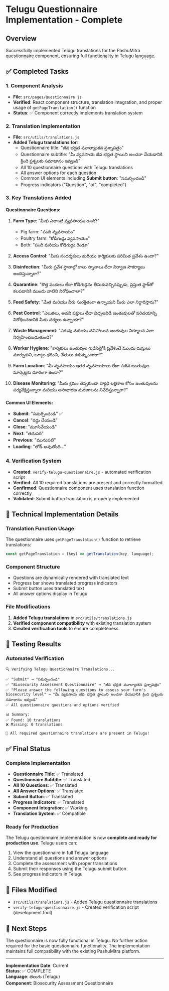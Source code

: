 # Telugu Questionnaire Implementation - Complete

## Overview
Successfully implemented Telugu translations for the PashuMitra questionnaire component, ensuring full functionality in Telugu language.

## ✅ Completed Tasks

### 1. Component Analysis
- **File**: `src/pages/Questionnaire.js`
- **Verified**: React component structure, translation integration, and proper usage of `getPageTranslation()` function
- **Status**: ✅ Component correctly implements translation system

### 2. Translation Implementation  
- **File**: `src/utils/translations.js`
- **Added Telugu translations for**:
  - Questionnaire title: "జీవ భద్రత మూల్యాంకన ప్రశ్నాపత్రం"
  - Questionnaire subtitle: "మీ వ్యవసాయ జీవ భద్రత స్థాయిని అంచనా వేయడానికి క్రింది ప్రశ్నలకు సమాధానం ఇవ్వండి"
  - All 10 questionnaire questions with Telugu translations
  - All answer options for each question
  - Common UI elements including **Submit button**: "సమర్పించండి"
  - Progress indicators ("Question", "of", "completed")

### 3. Key Translations Added

#### Questionnaire Questions:
1. **Farm Type**: "మీకు ఎలాంటి వ్యవసాయం ఉంది?"
   - Pig farm: "పంది వ్యవసాయం"
   - Poultry farm: "కోడిగుడ్లు వ్యవసాయం"
   - Both: "పంది మరియు కోడిగుడ్లు రెండూ"

2. **Access Control**: "మీకు సందర్శకులు మరియు కార్మికులకు పరిమిత ప్రవేశం ఉందా?"

3. **Disinfection**: "మీరు ప్రవేశ స్థానాల్లో కాలు స్నానాలు లేదా నిర్వాణ సౌకర్యాలు అందిస్తున్నారా?"

4. **Quarantine**: "కొత్త పందులు లేదా కోడిగుడ్లను తీసుకువచ్చినప్పుడు, ప్రస్తుత స్టాక్‌తో కలపడానికి ముందు వాటిని నిరోధించాలా?"

5. **Feed Safety**: "మేత మరియు నీరు సురక్షితంగా ఉన్నాయని మీరు ఎలా నిర్ధారిస్తారు?"

6. **Pest Control**: "ఎలుకలు, అడవి పక్షులు లేదా విచ్చలవిడి జంతువులతో పరిచయాన్ని నిరోధించడానికి మీకు చర్యలు ఉన్నాయా?"

7. **Waste Management**: "ఎరువు మరియు చనిపోయిన జంతువుల నిర్మూలన ఎలా నిర్వహించబడుతుంది?"

8. **Worker Hygiene**: "కార్మికులు జంతువుల గుడిసెల్లోకి ప్రవేశించే ముందు దుస్తులు మార్చుకుని, బూట్లు ధరించి, చేతులు కడుక్కుంటారా?"

9. **Farm Location**: "మీ వ్యవసాయం ఇతర వ్యవసాయాలు లేదా సజీవ జంతువుల మార్కెట్లకు దూరంగా ఉందా?"

10. **Disease Monitoring**: "మీరు క్రమం తప్పకుండా వ్యాధి లక్షణాల కోసం జంతువులను పర్యవేక్షిస్తున్నారా మరియు అసాధారణ మరణాలను నివేదిస్తున్నారా?"

#### Common UI Elements:
- **Submit**: "సమర్పించండి" ✅
- **Cancel**: "రద్దు చేయండి"
- **Close**: "మూసివేయండి"
- **Next**: "తదుపరి"
- **Previous**: "మునుపటి"
- **Loading**: "లోడ్ అవుతోంది..."

### 4. Verification System
- **Created**: `verify-telugu-questionnaire.js` - automated verification script
- **Verified**: All 10 required translations are present and correctly formatted
- **Confirmed**: Questionnaire component uses translation function correctly
- **Validated**: Submit button translation is properly implemented

## 🔧 Technical Implementation Details

### Translation Function Usage
The questionnaire uses `getPageTranslation()` function to retrieve translations:
```javascript
const getPageTranslation = (key) => getTranslation(key, language);
```

### Component Structure
- Questions are dynamically rendered with translated text
- Progress bar shows translated progress indicators
- Submit button uses translated text
- All answer options display in Telugu

### File Modifications
1. **Added Telugu translations** in `src/utils/translations.js`
2. **Verified component compatibility** with existing translation system
3. **Created verification tools** to ensure completeness

## 🎯 Testing Results

### Automated Verification
```
🔍 Verifying Telugu Questionnaire Translations...

✅ "Submit" → "సమర్పించండి"
✅ "Biosecurity Assessment Questionnaire" → "జీవ భద్రత మూల్యాంకన ప్రశ్నాపత్రం"  
✅ "Please answer the following questions to assess your farm's biosecurity level" → "మీ వ్యవసాయ జీవ భద్రత స్థాయిని అంచనా వేయడానికి క్రింది ప్రశ్నలకు సమాధానం ఇవ్వండి"
✅ All questionnaire questions and options verified

📊 Summary:
✅ Found: 10 translations
❌ Missing: 0 translations

🎉 All required questionnaire translations are present in Telugu!
```

## ✅ Final Status

### Complete Implementation
- **Questionnaire Title**: ✅ Translated
- **Questionnaire Subtitle**: ✅ Translated  
- **All 10 Questions**: ✅ Translated
- **All Answer Options**: ✅ Translated
- **Submit Button**: ✅ Translated
- **Progress Indicators**: ✅ Translated
- **Component Integration**: ✅ Working
- **Translation System**: ✅ Compatible

### Ready for Production
The Telugu questionnaire implementation is now **complete and ready for production use**. Telugu users can:

1. View the questionnaire in full Telugu language
2. Understand all questions and answer options
3. Complete the assessment with proper translations
4. Submit their responses using the Telugu submit button
5. See progress indicators in Telugu

## 📁 Files Modified
- `src/utils/translations.js` - Added Telugu questionnaire translations
- `verify-telugu-questionnaire.js` - Created verification script (development tool)

## 🚀 Next Steps
The questionnaire is now fully functional in Telugu. No further action required for the basic questionnaire functionality. The implementation maintains full compatibility with the existing PashuMitra platform.

---
**Implementation Date**: Current  
**Status**: ✅ COMPLETE  
**Language**: తెలుగు (Telugu)  
**Component**: Biosecurity Assessment Questionnaire